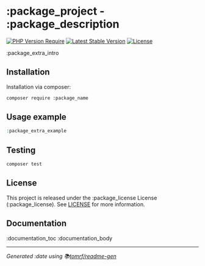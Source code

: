 # :package_project - :package_description

[![PHP Version Require](http://poser.pugx.org/:package_name/require/php?style=flat-square)](https://packagist.org/packages/:package_name) [![Latest Stable Version](http://poser.pugx.org/:package_name/v?style=flat-square)](https://packagist.org/packages/:package_name) [![License](http://poser.pugx.org/:package_name/license?style=flat-square)](https://packagist.org/packages/:package_name)

:package_extra_intro

## Installation
Installation via composer:

```bash
composer require :package_name
```

## Usage example
```php
:package_extra_example
```

## Testing
```bash
composer test
```

## License
This project is released under the :package_license License (:package_license).
See [LICENSE](LICENSE) for more information.

## Documentation
:documentation_toc
:documentation_body

***

_Generated :date using 📚[tomrf/readme-gen](https://packagist.org/packages/tomrf/readme-gen)_

